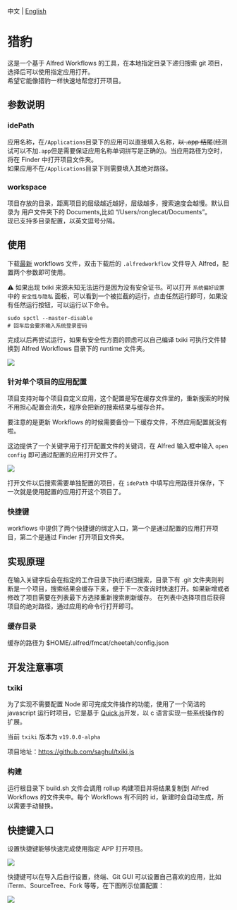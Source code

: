 中文 | [English](./README-EN.md)

# 猎豹

这是一个基于 Alfred Workflows 的工具，在本地指定目录下递归搜索 git 项目，选择后可以使用指定应用打开。  
希望它能像猎豹一样快速地帮您打开项目。

## 参数说明

### idePath

应用名称，在`/Applications`目录下的应用可以直接填入名称，~~以 .app 结尾~~(经测试可以不加`.app`但是需要保证应用名称单词拼写是正确的)。当应用路径为空时，将在 Finder 中打开项目文件夹。  
如果应用不在`/Applications`目录下则需要填入其绝对路径。

### workspace

项目存放的目录，距离项目的层级越近越好，层级越多，搜索速度会越慢。默认目录为 用户文件夹下的 Documents,比如 “/Users/ronglecat/Documents”。  
现已支持多目录配置，以英文逗号分隔。

## 使用

下载[最新](https://github.com/RongleCat/cheetah-for-alfred/release) workflows 文件，双击下载后的 `.alfredworkflow` 文件导入 Alfred，配置两个参数即可使用。

⚠️ 如果出现 txiki 来源未知无法运行是因为没有安全证书。可以打开 `系统偏好设置` 中的 `安全性与隐私` 面板，可以看到一个被拦截的运行，点击任然运行即可，如果没有任然运行按钮，可以运行以下命令。

```shell
sudo spctl --master-disable
# 回车后会要求输入系统登录密码
```

完成以后再尝试运行，如果有安全性方面的顾虑可以自己编译 txiki 可执行文件替换到 Alfred Workflows 目录下的 runtime 文件夹。

![](https://pic.fmcat.top/picgo/20211130101413.png)

### 针对单个项目的应用配置

项目支持对每个项目自定义应用，这个配置是写在缓存文件里的，重新搜索的时候不用担心配置会消失，程序会把新的搜索结果与缓存合并。

要注意的是更新 Workflows 的时候需要备份一下缓存文件，不然应用配置就没有啦。

这边提供了一个关键字用于打开配置文件的关键词，在 Alfred 输入框中输入 `open config` 即可通过配置的应用打开文件了。

![](https://pic.fmcat.top/picgo/20211130102413.png)

打开文件以后搜索需要单独配置的项目，在 `idePath` 中填写应用路径并保存，下一次就是使用配置的应用打开这个项目了。

### 快捷键

workflows 中提供了两个快捷键的绑定入口，第一个是通过配置的应用打开项目，第二个是通过 Finder 打开项目文件夹。

## 实现原理

在输入关键字后会在指定的工作目录下执行递归搜索，目录下有 .git 文件夹则判断是一个项目，搜索结果会缓存下来，便于下一次查询时快速打开。如果新增或者修改了项目需要在列表最下方选择重新搜索刷新缓存。
在列表中选择项目后获得项目的绝对路径，通过应用的命令行打开即可。

### 缓存目录

缓存的路径为 $HOME/.alfred/fmcat/cheetah/config.json

## 开发注意事项

### txiki

为了实现不需要配置 Node 即可完成文件操作的功能，使用了一个简洁的 javascript 运行时项目，它是基于 [Quick.js](https://bellard.org/quickjs/)开发，以 c 语言实现一些系统操作的扩展。  

当前 `txiki` 版本为 `v19.0.0-alpha`

项目地址：https://github.com/saghul/txiki.js

### 构建

运行根目录下 build.sh 文件会调用 rollup 构建项目并将结果复制到 Alfred Workflows 的文件夹中。每个 Workflows 有不同的 id，新建时会自动生成，所以需要手动替换。

## 快捷键入口

设置快捷键能够快速完成使用指定 APP 打开项目。

![](https://pic.fmcat.top/picgo/20211227233908.png)

快捷键可以在导入后自行设置，终端、Git GUI 可以设置自己喜欢的应用，比如 iTerm、SourceTree、Fork 等等，在下图所示位置配置：

![](https://pic.fmcat.top/picgo/20211227234217.png)
